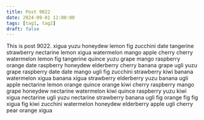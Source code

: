 ```yaml
---
title: Post 9022
date: 2024-09-01 12:00:00
tags: [tag1, tag2]
draft: false
---
```

This is post 9022.
xigua
yuzu
honeydew
lemon
fig
zucchini
date
tangerine
strawberry
nectarine
lemon
xigua
watermelon
mango
apple
cherry
cherry
watermelon
lemon
fig
tangerine
quince
yuzu
grape
mango
raspberry
orange
date
raspberry
honeydew
elderberry
cherry
banana
grape
ugli
yuzu
grape
raspberry
date
date
mango
ugli
fig
zucchini
strawberry
kiwi
banana
watermelon
xigua
banana
xigua
strawberry
elderberry
yuzu
banana
ugli
apple
nectarine
lemon
orange
quince
orange
kiwi
cherry
raspberry
mango
grape
honeydew
nectarine
watermelon
kiwi
quince
raspberry
yuzu
kiwi
xigua
nectarine
ugli
yuzu
nectarine
strawberry
banana
ugli
fig
orange
fig
fig
xigua
fig
kiwi
zucchini
watermelon
honeydew
elderberry
apple
ugli
cherry
pear
orange
xigua
